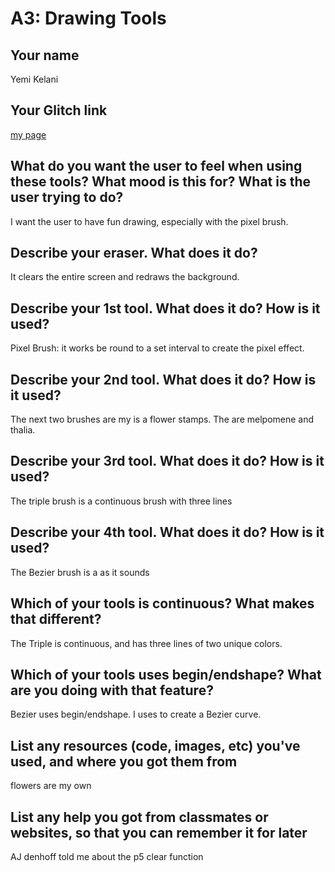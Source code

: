 # A3: Drawing Tools

## Your name
Yemi Kelani

## Your Glitch link
[my page](https://a1-yembo.glitch.me/)


## What do you want the user to feel when using these tools? What mood is this for? What is the user trying to do?
I want the user to have fun drawing, especially with the pixel brush.


## Describe your eraser. What does it do? 
It clears the entire screen and redraws the background.


## Describe your 1st tool. What does it do? How is it used?
Pixel Brush: it works be round to a set interval to create the pixel effect.

## Describe your 2nd tool. What does it do? How is it used?
The next two brushes are my is a flower stamps. The are melpomene and thalia.

## Describe your 3rd tool. What does it do? How is it used?
The triple brush is a continuous brush with three lines


## Describe your 4th tool. What does it do? How is it used?
The Bezier brush is a as it sounds


## Which of your tools is continuous? What makes that different?

The Triple is continuous, and has three lines of two unique colors.


## Which of your tools uses begin/endshape? What are you doing with that feature?

Bezier uses begin/endshape. I uses to create a Bezier curve.

## List any resources (code, images, etc) you've used, and where you got them from

flowers are my own

## List any help you got from classmates or websites, so that you can remember it for later

AJ denhoff told me about the p5 clear function